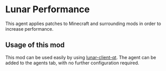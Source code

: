 # Lunar Performance

This agent applies patches to Minecraft and surrounding mods in order to increase performance.

## Usage of this mod

This mod can be used easily by using [lunar-client-qt](https://github.com/Youded-byte/lunar-client-qt). The agent can be added to the agents tab, with no further configuration required.